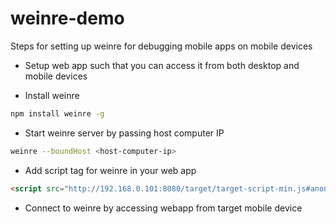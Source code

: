 # weinre-demo
Steps for setting up weinre for debugging mobile apps on mobile devices

* Setup web app such that you can access it from both desktop and mobile devices

* Install weinre
```bash
npm install weinre -g
```

* Start weinre server by passing host computer IP
```bash
weinre --boundHost <host-computer-ip>
```

* Add script tag for weinre in your web app
```html
<script src="http://192.168.0.101:8080/target/target-script-min.js#anonymous"></script>
```

* Connect to weinre by accessing webapp from target mobile device